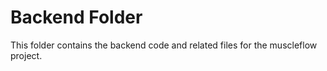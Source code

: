 # Backend Folder
This folder contains the backend code and related files for the muscleflow project.

